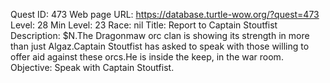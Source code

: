 Quest ID: 473
Web page URL: https://database.turtle-wow.org/?quest=473
Level: 28
Min Level: 23
Race: nil
Title: Report to Captain Stoutfist
Description: $N.The Dragonmaw orc clan is showing its strength in more than just Algaz.Captain Stoutfist has asked to speak with those willing to offer aid against these orcs.He is inside the keep, in the war room.
Objective: Speak with Captain Stoutfist.

